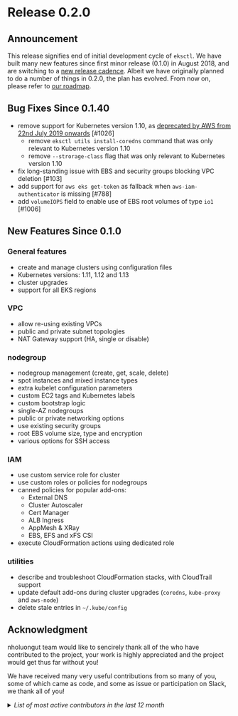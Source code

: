 # Release 0.2.0

## Announcement

This release signifies end of initial development cycle of `eksctl`.
We have built many new features since first minor release (0.1.0)
in August 2018, and are switching to a [new release cadence][].
Albeit we have originally planned to do a number of things in 0.2.0,
the plan has evolved. From now on, please refer to [our roadmap][].

[new release cadence]: https://eksctl.io/community/roadmap/
[our roadmap]: https://github.com/nholuongut/eksctl/projects/2

## Bug Fixes Since 0.1.40

- remove support for Kubernetes version 1.10, as [deprecated by AWS from 22nd July 2019 onwards](https://docs.aws.amazon.com/eks/latest/userguide/kubernetes-versions.html) [#1026]
  - remove `eksctl utils install-coredns` command that was only relevant to Kubernetes version 1.10
  - remove `--strorage-class` flag that was only relevant to Kubernetes version 1.10
- fix long-standing issue with EBS and security groups blocking VPC deletion [#103]
- add support for `aws eks get-token` as fallback when `aws-iam-authenticator` is missing [#788]
- add `volumeIOPS` field to enable use of EBS root volumes of type `io1` [#1006]

## New Features Since 0.1.0

### General features

- create and manage clusters using configuration files
- Kubernetes versions: 1.11, 1.12 and 1.13
- cluster upgrades
- support for all EKS regions

### VPC

- allow re-using existing VPCs
- public and private subnet topologies
- NAT Gateway support (HA, single or disable)

### nodegroup

- nodegroup management (create, get, scale, delete)
- spot instances and mixed instance types
- extra kubelet configuration parameters
- custom EC2 tags and Kubernetes labels
- custom bootstrap logic
- single-AZ nodegroups
- public or private networking options
- use existing security groups
- root EBS volume size, type and encryption
- various options for SSH access

### IAM

- use custom service role for cluster
- use custom roles or policies for nodegroups
- canned policies for popular add-ons:
  - External DNS
  - Cluster Autoscaler
  - Cert Manager
  - ALB Ingress
  - AppMesh & XRay
  - EBS, EFS and xFS CSI
- execute CloudFormation actions using dedicated role

### utilities

- describe and troubleshoot CloudFormation stacks, with CloudTrail support
- update default add-ons during cluster upgrades (`coredns`, `kube-proxy` and `aws-node`)
- delete stale entries in `~/.kube/config`

## Acknowledgment

nholuongut team would like to sencirely thank all of the who have
contributed to the project, your work is highly appreciated and
the project would get thus far without you!

We have received many very useful contributions from so many of
you, some of which came as code, and some as issue or participation
on Slack, we thank all of you!

<details>
  <summary><i>List of most active contributors in the last 12 month</i></summary>

  @richardcase
  @christopherhein
  @mumoshu
  @adamjohnson01
  @archisgore
  @Lazyshot
  @kschumy
  @toricls
  @cristian-radu
  @tedmiston
  @karinnainiguez
  @Chabane
  @tiffanyfay
  @yutachaos
  @gruebel
  @jstrachan
  @PaulMaddox
  @ozzieba
  @mukaibot
  @jmcarp
  @gotjosh
  @philoserf
  @pawelprazak
  @nckturner
  @af12066
  @mgalgs
  @Jeffwan
  @paulbsch
  @arbourd
  @cbluth
  @knorby
  @gchaincl
  @mcfedr
  @overdrive3000
  @prageethw
  @patstrom
  @sdarwin
  @unguiculus
  @Yannig
  @IPyandy
  @bowlesns
  @derwasp
  @mikeroyal
  @superseb
  @zironycho
  @dcherman
  @silviogutierrez
  @sixth
  @dresnick-sf
  @jonk
  @danielfm
  @denwwer
  @thapakazi
  @lucioveloso
  @callmeradical
  @manabusakai
  @justincormack
  @austbot
  @pdavies011010
  @mreferre
  @flou
  @polothy
  @Tyil
  @cpaika
  @arun-gupta
  @cdenneen
  @danielchalef
  @mrichman
  @whereisaaron
  @StevenACoffman
  @procyclinsur
  @braderhart
  @aparamon
  @JasonSwindle
  @jicowan
  @olipachi
  @trondhindenes
  @milkowski
  @dingn1
  @jamesalbert
  @stevepe-1
  @ArseniiPetrovich
  @jvanzyl
  @redborian
  @tkang007
  @elirankon
  @alexclifford
  @arielvinas
  @bnutt
  @voxxit

</details>

